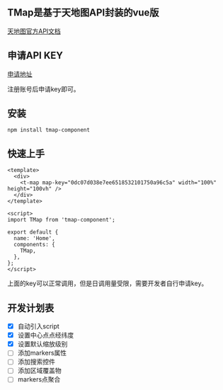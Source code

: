 ## TMap是基于天地图API封装的vue版

[天地图官方API文档](http://lbs.tianditu.gov.cn/api/js4.0/guide.html)

## 申请API KEY

[申请地址](http://lbs.tianditu.gov.cn/home.html)

注册账号后申请key即可。

## 安装

```
npm install tmap-component
```

## 快速上手

```vue
<template>
  <div>
    <t-map map-key="0dc07d038e7ee6518532101750a96c5a" width="100%" height="100vh" />
  </div>
</template>

<script>
import TMap from 'tmap-component';

export default {
  name: 'Home',
  components: {
    TMap,
  },
};
</script>

```

上面的key可以正常调用，但是日调用量受限，需要开发者自行申请key。

## 开发计划表

- [x] 自动引入script
- [x] 设置中心点点经纬度
- [x] 设置默认缩放级别
- [ ] 添加markers属性
- [ ] 添加搜索控件
- [ ] 添加区域覆盖物
- [ ] markers点聚合